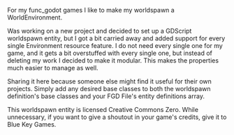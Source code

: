 For my func_godot games I like to make my worldspawn a WorldEnvironment.

Was working on a new project and decided to set up a GDScript worldspawn entity, but I got a bit carried away and added support for every single Environment resource feature. I do not need every single one for my game, and it gets a bit overstuffed with every single one, but instead of deleting my work I decided to make it modular. This makes the properties much easier to manage as well.

Sharing it here because someone else might find it useful for their own projects. Simply add any desired base classes to both the worldspawn definition's base classes and your FGD File's entity definitions array.

This worldspawn entity is licensed Creative Commons Zero. While unnecessary, if you want to give a shoutout in your game's credits, give it to Blue Key Games.